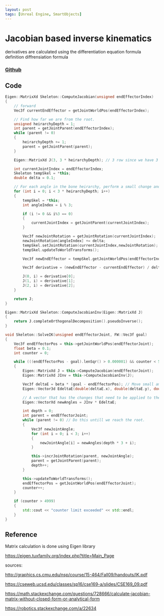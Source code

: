 ```yaml
---
layout: post
tags: [Unreal Engine, SmartObjects]
---
```

# Jacobian based inverse kinematics


derivatives are calculated using the differentiation equation formula definition diffrensiation formula

### [Github](https://github.com/NamiNaziri/AnimationEngine)


## Code


```cpp
Eigen::MatrixXd Skeleton::ComputeJacobian(unsigned endEffectorIndex)
{
	// forward
	Vec3f currentEndEffector = getJointWorldPos(endEffectorIndex);

	// Find how far we are from the root.
	unsigned heirarchyDepth = 1; 
	int parent = getJointParent(endEffectorIndex);
	while (parent != 0)
	{
		heirarchyDepth += 1;
		parent = getJointParent(parent);
	}

	Eigen::MatrixXd J(3, 3 * heirarchyDepth); // 3 row since we have 3 angles per bone. 

	int currentJointIndex = endEffectorIndex;
	Skeleton tempSkel = *this;
	double delta = 0.1;

	// For each angle in the bone heirarchy, perform a small change and then calculate the forward pass.
	for (int i = 0; i < 3 * heirarchyDepth; i++) 
	{
		tempSkel = *this;
		int angleIndex = i % 3;

		if (i != 0 && i%3 == 0)
		{
			currentJointIndex = getJointParent(currentJointIndex);
		}

		Vec3f newJointRotation = getJointRotation(currentJointIndex);
		newJointRotation[angleIndex] += delta;
		tempSkel.setJointRotation(currentJointIndex,newJointRotation);
		tempSkel.updateToWorldTransforms();

		Vec3f newEndEffector = tempSkel.getJointWorldPos(endEffectorIndex);

		Vec3f derivative = (newEndEffector - currentEndEffector) / delta;

		J(0, i) = derivative[0];
		J(1, i) = derivative[1];
		J(2, i) = derivative[2];
	}

	return J;
}

Eigen::MatrixXd Skeleton::ComputeJacobianInv(Eigen::MatrixXd J)
{
	return J.completeOrthogonalDecomposition().pseudoInverse();
}
```


```cpp
void Skeleton::SolveIK(unsigned endEffectorJoint, FW::Vec3f goal)
{
	Vec3f endEffectorPos = this->getJointWorldPos(endEffectorJoint);
	float beta = 0.1;
	int counter = 0;

	while (((endEffectorPos - goal).lenSqr() > 0.000001) && counter < 5000)
	{
		Eigen::MatrixXd J = this->ComputeJacobian(endEffectorJoint);
		Eigen::MatrixXd JInv = this->ComputeJacobianInv(J);

		Vec3f deltaE = beta * (goal - endEffectorPos); // Move small amount toward the goal.
		Eigen::Vector3d EdeltaE(double(deltaE.x), double(deltaE.y), double(deltaE.z));

		// A vector that has the changes that need to be applied to the joint angle.
		Eigen::VectorXd newAngles = JInv * EdeltaE;

		int depth = 0;
		int parent = endEffectorJoint;
		while (parent != 0) // Do this untill we reach the root.
		{
			Vec3f newJointAngle;
			for (int i = 0; i < 3; i++)
			{
				newJointAngle[i] = newAngles(depth * 3 + i);
			}

			this->incrJointRotation(parent, newJointAngle);
			parent = getJointParent(parent);
			depth++;
		}

		this->updateToWorldTransforms();
		endEffectorPos = getJointWorldPos(endEffectorJoint);
		counter++;
	}

	if (counter > 4999)
	{
		std::cout << "counter limit exceeded" << std::endl;
	}
}
```

## Reference

Matrix calculation is done using Eigen library

https://eigen.tuxfamily.org/index.php?title=Main_Page

sources:

http://graphics.cs.cmu.edu/nsp/course/15-464/Fall09/handouts/IK.pdf

https://cseweb.ucsd.edu/classes/sp16/cse169-a/slides/CSE169_09.pdf

https://math.stackexchange.com/questions/728666/calculate-jacobian-matrix-without-closed-form-or-analytical-form

https://robotics.stackexchange.com/a/22634
